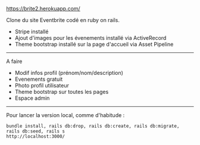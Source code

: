 https://brite2.herokuapp.com/

Clone du site Eventbrite codé en ruby on rails.

- Stripe installé
- Ajout d'images pour les évenements installé via ActiveRecord 
- Theme bootstrap installé sur la page d'accueil via Asset Pipeline
_________________

A faire 
- Modif infos profil (prénom/nom/description)
- Evenements gratuit
- Photo profil utilisateur
- Theme bootstrap sur toutes les pages
- Espace admin


_________________




Pour lancer la version local, comme d'habitude :
```
bundle install, rails db:drop, rails db:create, rails db:migrate, rails db:seed, rails s
http://localhost:3000/
```
